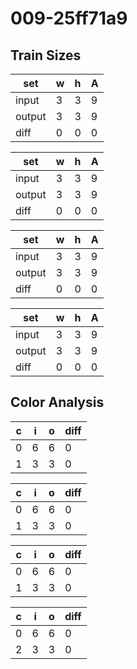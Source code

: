 # 009-25ff71a9
## Train Sizes

|set|w|h|A|
|---|---|---|---|
|input|3|3|9|
|output|3|3|9|
|diff|0|0|0|


|set|w|h|A|
|---|---|---|---|
|input|3|3|9|
|output|3|3|9|
|diff|0|0|0|


|set|w|h|A|
|---|---|---|---|
|input|3|3|9|
|output|3|3|9|
|diff|0|0|0|


|set|w|h|A|
|---|---|---|---|
|input|3|3|9|
|output|3|3|9|
|diff|0|0|0|


## Color Analysis

|c|i|o|diff|
|---|---|---|---|
|0|6|6|0|
|1|3|3|0|


|c|i|o|diff|
|---|---|---|---|
|0|6|6|0|
|1|3|3|0|


|c|i|o|diff|
|---|---|---|---|
|0|6|6|0|
|1|3|3|0|


|c|i|o|diff|
|---|---|---|---|
|0|6|6|0|
|2|3|3|0|

